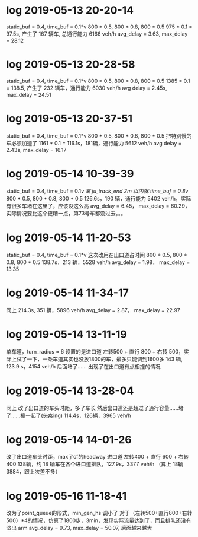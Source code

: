 # log 2019-05-13 20-20-14
static_buf = 0.4, time_buf = 0.1*v
800 * 0.5, 800 * 0.8, 800 * 0.5
975 * 0.1 = 97.5s, 产生了 167 辆车, 总通行能力 6166 veh/h
avg_delay = 3.63, max_delay = 28.12

# log 2019-05-13 20-28-58
static_buf = 0.4, time_buf = 0.1*v
800 * 0.5, 800 * 0.8, 800 * 0.5
1385 * 0.1 = 138.5, 产生了 232 辆车，通行能力 6030 veh/h
avg delay = 2.45s, max_delay = 24.51

# log 2019-05-13 20-37-51
static_buf = 0.4, time_buf = 0.1*v
800 * 0.5, 800 * 0.8, 800 * 0.5
把特别慢的车必须加速了
1161 * 0.1 = 116.1s，181辆，通行能力 5612 veh/h
avg delay = 2.43s, max_delay = 16.17

# log 2019-05-14 10-39-39
static_buf = 0.4, time_buf = 0.1*v
离 ju_track_end 2m 以内就 time_buf = 0.8*v
800 * 0.5, 800 * 0.8, 800 * 0.5
126.6s，190 辆，通行能力 5402 veh/h，实际有很多车堵在这里了，应该没这么高
avg_delay = 6.45， max_delay = 60.29，实际情况要比这个更糟一点，第73号车都没过去。。。

# log 2019-05-14 11-20-53
static_buf = 0.4, time_buf = 0.1*v
这次改用在出口道占时间
800 * 0.5, 800 * 0.8, 800 * 0.5
138.7s，213 辆，5528 veh/h
avg_delay = 1.98， max_delay = 13.35

# log 2019-05-14 11-34-17
同上
214.3s, 351 辆，5896 veh/h
avg_delay = 2.87， max_delay = 22.97

# log 2019-05-14 13-11-19
单车道，turn_radius = 6
设置的是进口道 左转500 + 直行 800 + 右转 500，实际上试了一下，一条车道其实也没放1800的车，最多只能调到1600多
143 辆, 123.9 s，4154 veh/h
后面堵了……
出现了在出口道有点相撞的情况

# log 2019-05-14 13-28-04
同上
改了出口道的车头时距，多了车长
然后出口道还是超过了通行容量……堵了……撞一起了(头疼ing)
114.4s，126辆，3965 veh/h

# log 2019-05-14 14-01-26
改了出口道车头时距，max了cf的headway
进口道 左转400 + 直行 600 + 右转 400
138辆，约 18 辆车在各个进口道排队，127.9s，3377 veh/h （算上 18辆3884，跟上次差不多）

# log 2019-05-16 11-18-41
改为了point_queue的形式，min_gen_hs 调小了
对于（左转500+直行800+右转500）*4的情况，仿真了1800步，3min，发现实际流量达到了，而且排队还没有溢出 arm
avg_delay = 9.73, max_delay = 50.07, 后面越来越大


